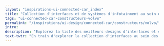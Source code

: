 ```yaml
---
layout: "inspirations-ui-connected-car_index"
title: "Collection d'interfaces et de systèmes d'infotainment au sein des voitures connectées Volvo"
tags: "ui-connected-car-constructeurs-volvo"
permalink: "/inspirations/ui-design/connected-car/constructeurs/volvo/"
intro:
description: "Explorez la liste des meilleurs designs d'interfaces et concepts de tableaux de bord automobiles de Volvo"
text-twtr: "En train d'explorer la collection d'interfaces au sein des voitures connectées Volvo du @MagDuWebdesign"
---
```

